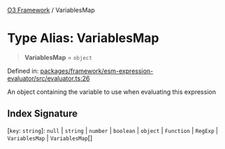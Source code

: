 [O3 Framework](../API.md) / VariablesMap

# Type Alias: VariablesMap

> **VariablesMap** = `object`

Defined in: [packages/framework/esm-expression-evaluator/src/evaluator.ts:26](https://github.com/its-kios09/openmrs-esm-core/blob/main/packages/framework/esm-expression-evaluator/src/evaluator.ts#L26)

An object containing the variable to use when evaluating this expression

## Index Signature

\[`key`: `string`\]: `null` \| `string` \| `number` \| `boolean` \| `object` \| `Function` \| `RegExp` \| `VariablesMap` \| `VariablesMap`[]
